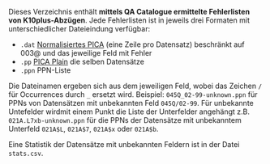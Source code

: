 Dieses Verzeichnis enthält **mittels QA Catalogue ermittelte Fehlerlisten von K10plus-Abzügen**. Jede Fehlerlisten ist in jeweils drei Formaten mit unterschiedlicher Dateieindung verfügbar:

- `.dat` [Normalisiertes PICA](https://format.gbv.de/pica/normalized) (eine Zeile pro Datensatz) beschränkt auf 003@ und das jeweilige Feld mit Fehler
- `.pp` [PICA Plain](https://format.gbv.de/pica/plain) die selben Datensätze
- `.ppn` PPN-Liste

Die Dateinamen ergeben sich aus dem jeweiligen Feld, wobei das Zeichen `/` für Occurrences durch `_` ersetzt wird. Beispiel: `045Q_02-99-unknown.ppn` für PPNs von Datensätzen mit unbekannten Feld `045Q/02-99`. Für unbekannte Untefelder wirdmit einem Punkt die Liste der Unterfelder angehängt z.B. `021A.L7xb-unknown.ppn` für die PPNs der Datensätze mit unbekanntem Unterfeld `021A$L`, `021A$7`, `021A$x` oder `021A$b`.

Eine Statistik der Datensätze mit unbekannten Feldern ist in der Datei `stats.csv`.
